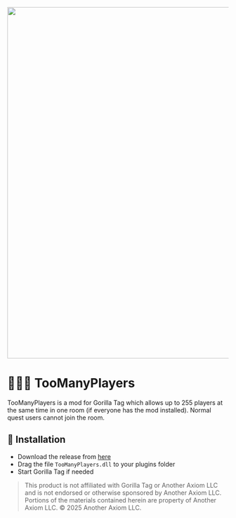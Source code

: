 ﻿<p align="center">
  <a href="#"><img src="https://i.imgur.com/zgkNqNl.png" width = 800px></a>
</p>

# 🧑‍🤝‍🧑 TooManyPlayers
TooManyPlayers is a mod for Gorilla Tag which allows up to 255 players at the same time in one room (if everyone has the mod installed). Normal quest users cannot join the room.

## 💾 Installation

- Download the release from [here](https://github.com/iiDk-the-actual/TooManyPlayers/releases/latest)
- Drag the file `TooManyPlayers.dll` to your plugins folder
- Start Gorilla Tag if needed

> This product is not affiliated with Gorilla Tag or Another Axiom LLC and is not endorsed or otherwise sponsored by Another Axiom LLC. Portions of the materials contained herein are property of Another Axiom LLC. © 2025 Another Axiom LLC.
